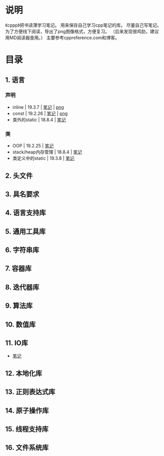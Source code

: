 # 说明
《cppp》把书读薄学习笔记。
用来保存自己学习cpp笔记的库。
尽量自己写笔记。
为了方便线下阅读，导出了png图像格式，方便复习。
（后来发现很鸡肋，建议用MD阅读器食用。）
主要参考cppreference.com和博客。


# 目录

## 1. 语言

### 声明
- inline | 19.3.7 | [笔记](https://github.com/hoshinotsuki/CppPrimer/blob/master/Inline.md) | [png](https://github.com/hoshinotsuki/CppPrimer/blob/master/Inline.png)
- const | 19.2.26 | [笔记](https://github.com/hoshinotsuki/CppPrimer/blob/master/const.md) | [png](https://github.com/hoshinotsuki/CppPrimer/blob/master/const.png) 
- 类外的static | 18.8.4 | [笔记](https://github.com/hoshinotsuki/CppPrimer/blob/master/stack&heap.md)
### 类
- OOP | 19.2.25 | [笔记](https://github.com/hoshinotsuki/CppPrimer/blob/master/OOP.md)
- stack/heap内存管理 | 18.8.4 | [笔记](https://github.com/hoshinotsuki/CppPrimer/blob/master/stack&heap.md)
- 类定义中的static | 19.3.8 | [笔记](https://github.com/hoshinotsuki/CppPrimer/blob/master/static.md)

## 2. 头文件

## 3. 具名要求

## 4. 语言支持库

## 5. 通用工具库

## 6. 字符串库

## 7. 容器库

## 8. 迭代器库

## 9. 算法库

## 10. 数值库

## 11. IO库 
- [笔记](https://github.com/hoshinotsuki/CppPrimer/blob/master/IO.md) 

## 12. 本地化库

## 13. 正则表达式库

## 14. 原子操作库

## 15. 线程支持库

## 16. 文件系统库

